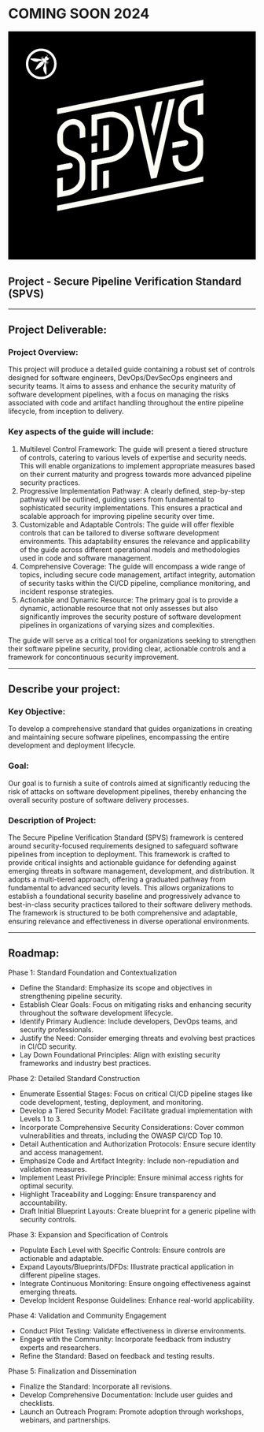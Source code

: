 # COMING SOON 2024

![alt text](images/SPVS_Logo.png)
## Project - Secure Pipeline Verification Standard (SPVS)
---

## Project Deliverable:

### Project Overview:

This project will produce a detailed guide containing a robust set of controls designed for software engineers, DevOps/DevSecOps engineers and security teams. It aims to assess and enhance the security maturity of software development pipelines, with a focus on managing the risks associated with code and artifact handling throughout the entire pipeline lifecycle, from inception to delivery.

### Key aspects of the guide will include:

1. Multilevel Control Framework: The guide will present a tiered structure of controls, catering to various levels of expertise and security needs. This will enable organizations to implement appropriate measures based on their current maturity and progress towards more advanced pipeline security practices.
2. Progressive Implementation Pathway: A clearly defined, step-by-step pathway will be outlined, guiding users from fundamental to sophisticated security implementations. This ensures a practical and scalable approach for improving pipeline security over time.
3. Customizable and Adaptable Controls: The guide will offer flexible controls that can be tailored to diverse software development environments. This adaptability ensures the relevance and applicability of the guide across different operational models and methodologies used in code and software management.
4. Comprehensive Coverage: The guide will encompass a wide range of topics, including secure code management, artifact integrity, automation of security tasks within the CI/CD pipeline, compliance monitoring, and incident response strategies.
5. Actionable and Dynamic Resource: The primary goal is to provide a dynamic, actionable resource that not only assesses but also significantly improves the security posture of software development pipelines in organizations of varying sizes and complexities.

The guide will serve as a critical tool for organizations seeking to strengthen their software pipeline security, providing clear, actionable controls and a framework for concontinuous security improvement.

---

## Describe your project:

### Key Objective:

To develop a comprehensive standard that guides organizations in creating and maintaining secure software pipelines, encompassing the entire development and deployment lifecycle.

### Goal:

Our goal is to furnish a suite of controls aimed at significantly reducing the risk of attacks on software development pipelines, thereby enhancing the overall security posture of software delivery processes.

### Description of Project:

The Secure Pipeline Verification Standard (SPVS) framework is centered around security-focused requirements designed to safeguard software pipelines from inception to deployment. This framework is crafted to provide critical insights and actionable guidance for defending against emerging threats in software management, development, and distribution. It adopts a multi-tiered approach, offering a graduated pathway from fundamental to advanced security levels. This allows organizations to establish a foundational security baseline and progressively advance to best-in-class security practices tailored to their software delivery methods. The framework is structured to be both comprehensive and adaptable, ensuring relevance and effectiveness in diverse operational environments.

---

## Roadmap:

Phase 1: Standard Foundation and Contextualization

- Define the Standard: Emphasize its scope and objectives in strengthening pipeline security.
- Establish Clear Goals: Focus on mitigating risks and enhancing security throughout the software development lifecycle.
- Identify Primary Audience: Include developers, DevOps teams, and security professionals.
- Justify the Need: Consider emerging threats and evolving best practices in CI/CD security.
- Lay Down Foundational Principles: Align with existing security frameworks and industry best practices.

Phase 2: Detailed Standard Construction

- Enumerate Essential Stages: Focus on critical CI/CD pipeline stages like code development, testing, deployment, and monitoring.
- Develop a Tiered Security Model: Facilitate gradual implementation with Levels 1 to 3.
- Incorporate Comprehensive Security Considerations: Cover common vulnerabilities and threats, including the OWASP CI/CD Top 10.
- Detail Authentication and Authorization Protocols: Ensure secure identity and access management.
- Emphasize Code and Artifact Integrity: Include non-repudiation and validation measures.
- Implement Least Privilege Principle: Ensure minimal access rights for optimal security.
- Highlight Traceability and Logging: Ensure transparency and accountability.
- Draft Initial Blueprint Layouts: Create blueprint for a generic pipeline with security controls.

Phase 3: Expansion and Specification of Controls

- Populate Each Level with Specific Controls: Ensure controls are actionable and adaptable.
- Expand Layouts/Blueprints/DFDs: Illustrate practical application in different pipeline stages.
- Integrate Continuous Monitoring: Ensure ongoing effectiveness against emerging threats.
- Develop Incident Response Guidelines: Enhance real-world applicability.

Phase 4: Validation and Community Engagement

- Conduct Pilot Testing: Validate effectiveness in diverse environments.
- Engage with the Community: Incorporate feedback from industry experts and researchers.
- Refine the Standard: Based on feedback and testing results.

Phase 5: Finalization and Dissemination

- Finalize the Standard: Incorporate all revisions.
- Develop Comprehensive Documentation: Include user guides and checklists.
- Launch an Outreach Program: Promote adoption through workshops, webinars, and partnerships.